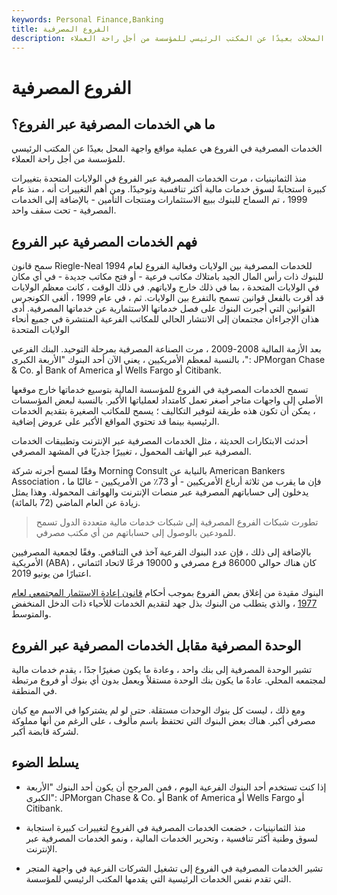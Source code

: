 ```yaml
---
keywords: Personal Finance,Banking
title: الفروع المصرفية
description: الخدمات المصرفية في الفروع هي عملية مواقع واجهات المحلات بعيدًا عن المكتب الرئيسي للمؤسسة من أجل راحة العملاء.
---
```


# الفروع المصرفية
## ما هي الخدمات المصرفية عبر الفروع؟

الخدمات المصرفية في الفروع هي عملية مواقع واجهة المحل بعيدًا عن المكتب الرئيسي للمؤسسة من أجل راحة العملاء.

منذ الثمانينيات ، مرت الخدمات المصرفية عبر الفروع في الولايات المتحدة بتغييرات كبيرة استجابةً لسوق خدمات مالية أكثر تنافسية وتوحيدًا. ومن أهم التغييرات أنه ، منذ عام 1999 ، تم السماح للبنوك ببيع الاستثمارات ومنتجات التأمين - بالإضافة إلى الخدمات المصرفية - تحت سقف واحد.

## فهم الخدمات المصرفية عبر الفروع

سمح قانون Riegle-Neal للخدمات المصرفية بين الولايات وفعالية الفروع لعام 1994 للبنوك ذات رأس المال الجيد بامتلاك مكاتب فرعية - أو فتح مكاتب جديدة - في أي مكان في الولايات المتحدة ، بما في ذلك خارج ولاياتهم. في ذلك الوقت ، كانت معظم الولايات قد أقرت بالفعل قوانين تسمح بالتفرع بين الولايات. ثم ، في عام 1999 ، ألغى الكونجرس القوانين التي أجبرت البنوك على فصل خدماتها الاستثمارية عن خدماتها المصرفية. أدى هذان الإجراءان مجتمعان إلى الانتشار الحالي للمكاتب الفرعية المنتشرة في جميع أنحاء الولايات المتحدة

بعد الأزمة المالية 2008-2009 ، مرت الصناعة المصرفية بمرحلة التوحيد. البنك الفرعي ، بالنسبة لمعظم الأمريكيين ، يعني الآن أحد البنوك "الأربعة الكبرى": JPMorgan Chase & Co. أو Bank of America أو Wells Fargo أو Citibank.

تسمح الخدمات المصرفية في الفروع للمؤسسة المالية بتوسيع خدماتها خارج موقعها الأصلي إلى واجهات متاجر أصغر تعمل كامتداد لعملياتها الأكبر. بالنسبة لبعض المؤسسات ، يمكن أن تكون هذه طريقة لتوفير التكاليف ؛ يسمح للمكاتب الصغيرة بتقديم الخدمات الرئيسية بينما قد تحتوي المواقع الأكبر على عروض إضافية.

أحدثت الابتكارات الحديثة ، مثل الخدمات المصرفية عبر الإنترنت وتطبيقات الخدمات المصرفية عبر الهاتف المحمول ، تغييرًا جذريًا في المشهد المصرفي.

وفقًا لمسح أجرته شركة Morning Consult بالنيابة عن American Bankers Association ، فإن ما يقرب من ثلاثة أرباع الأمريكيين - أو 73٪ من الأمريكيين - غالبًا ما يدخلون إلى حساباتهم المصرفية عبر منصات الإنترنت والهواتف المحمولة. وهذا يمثل زيادة عن العام الماضي (72 بالمائة).

> تطورت شبكات الفروع المصرفية إلى شبكات خدمات مالية متعددة الدول تسمح للمودعين بالوصول إلى حساباتهم من أي مكتب مصرفي.

>

بالإضافة إلى ذلك ، فإن عدد البنوك الفرعية آخذ في التناقص. وفقًا لجمعية المصرفيين الأمريكية (ABA) ، كان هناك حوالي 86000 فرع مصرفي و 19000 فرعًا لاتحاد ائتماني اعتبارًا من يونيو 2019.

البنوك مقيدة من إغلاق بعض الفروع بموجب أحكام [قانون إعادة الاستثمار المجتمعي لعام 1977](/community_reinvestment_act) ، والذي يتطلب من البنوك بذل جهد لتقديم الخدمات للأحياء ذات الدخل المنخفض والمتوسط.

## الوحدة المصرفية مقابل الخدمات المصرفية عبر الفروع

تشير الوحدة المصرفية إلى بنك واحد ، وعادة ما يكون صغيرًا جدًا ، يقدم خدمات مالية لمجتمعه المحلي. عادةً ما يكون بنك الوحدة مستقلاً ويعمل بدون أي بنوك أو فروع مرتبطة في المنطقة.

ومع ذلك ، ليست كل بنوك الوحدات مستقلة. حتى لو لم يشتركوا في الاسم مع كيان مصرفي أكبر. هناك بعض البنوك التي تحتفظ باسم مألوف ، على الرغم من أنها مملوكة لشركة قابضة أكبر.

## يسلط الضوء

- إذا كنت تستخدم أحد البنوك الفرعية اليوم ، فمن المرجح أن يكون أحد البنوك "الأربعة الكبرى": JPMorgan Chase & Co. أو Bank of America أو Wells Fargo أو Citibank.

- منذ الثمانينيات ، خضعت الخدمات المصرفية في الفروع لتغييرات كبيرة استجابة لسوق وطنية أكثر تنافسية ، وتحرير الخدمات المالية ، ونمو الخدمات المصرفية عبر الإنترنت.

- تشير الخدمات المصرفية في الفروع إلى تشغيل الشركات الفرعية في واجهة المتجر التي تقدم نفس الخدمات الرئيسية التي يقدمها المكتب الرئيسي للمؤسسة.

